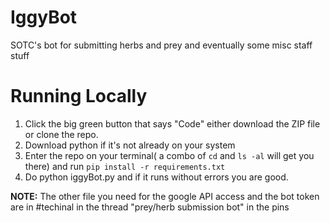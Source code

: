 # IggyBot
SOTC's bot for submitting herbs and prey and eventually some misc staff stuff 

# Running Locally 
1. Click the big green button that says "Code" either download the ZIP file or clone the repo. 
2. Download python if it's not already on your system
3. Enter the repo on your terminal( a combo of `cd` and `ls -al` will get you there) and run `pip install -r requirements.txt`
5. Do python iggyBot.py and if it runs without errors you are good.
  
**NOTE:** The other file you need for the google API access and the bot token are in #techinal in the thread "prey/herb submission bot" in the pins
